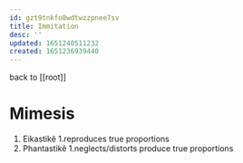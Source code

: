 ```yaml
---
id: gzt9tnkfo8wdtwzzpnee7sv
title: Immitation
desc: ''
updated: 1651240511232
created: 1651236939440
---
```


back to [[root]]

# Mimesis
1. Eikastikê
    1.reproduces true proportions
2. Phantastikê
    1.neglects/distorts produce true proportions

